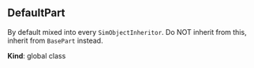 <a name="DefaultPart"></a>

## DefaultPart
By default mixed into every `SimObjectInheritor`. Do NOT inherit from this,inherit from `BasePart` instead.

**Kind**: global class  
